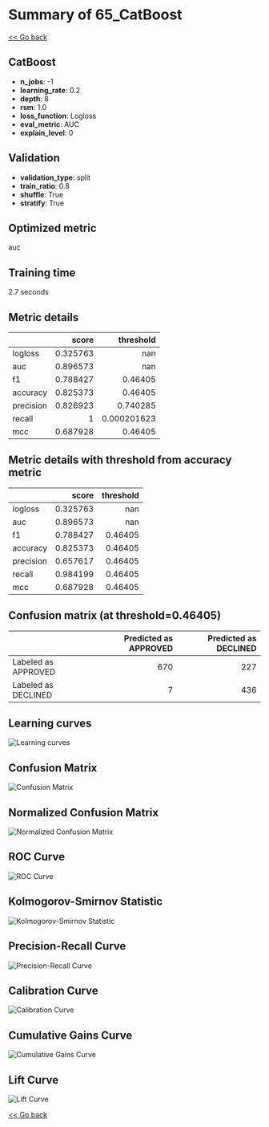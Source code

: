 # Summary of 65_CatBoost

[<< Go back](../README.md)


## CatBoost
- **n_jobs**: -1
- **learning_rate**: 0.2
- **depth**: 8
- **rsm**: 1.0
- **loss_function**: Logloss
- **eval_metric**: AUC
- **explain_level**: 0

## Validation
 - **validation_type**: split
 - **train_ratio**: 0.8
 - **shuffle**: True
 - **stratify**: True

## Optimized metric
auc

## Training time

2.7 seconds

## Metric details
|           |    score |     threshold |
|:----------|---------:|--------------:|
| logloss   | 0.325763 | nan           |
| auc       | 0.896573 | nan           |
| f1        | 0.788427 |   0.46405     |
| accuracy  | 0.825373 |   0.46405     |
| precision | 0.826923 |   0.740285    |
| recall    | 1        |   0.000201623 |
| mcc       | 0.687928 |   0.46405     |


## Metric details with threshold from accuracy metric
|           |    score |   threshold |
|:----------|---------:|------------:|
| logloss   | 0.325763 |   nan       |
| auc       | 0.896573 |   nan       |
| f1        | 0.788427 |     0.46405 |
| accuracy  | 0.825373 |     0.46405 |
| precision | 0.657617 |     0.46405 |
| recall    | 0.984199 |     0.46405 |
| mcc       | 0.687928 |     0.46405 |


## Confusion matrix (at threshold=0.46405)
|                     |   Predicted as APPROVED |   Predicted as DECLINED |
|:--------------------|------------------------:|------------------------:|
| Labeled as APPROVED |                     670 |                     227 |
| Labeled as DECLINED |                       7 |                     436 |

## Learning curves
![Learning curves](learning_curves.png)
## Confusion Matrix

![Confusion Matrix](confusion_matrix.png)


## Normalized Confusion Matrix

![Normalized Confusion Matrix](confusion_matrix_normalized.png)


## ROC Curve

![ROC Curve](roc_curve.png)


## Kolmogorov-Smirnov Statistic

![Kolmogorov-Smirnov Statistic](ks_statistic.png)


## Precision-Recall Curve

![Precision-Recall Curve](precision_recall_curve.png)


## Calibration Curve

![Calibration Curve](calibration_curve_curve.png)


## Cumulative Gains Curve

![Cumulative Gains Curve](cumulative_gains_curve.png)


## Lift Curve

![Lift Curve](lift_curve.png)



[<< Go back](../README.md)
